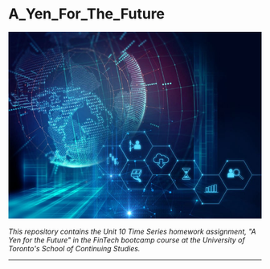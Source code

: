 # A_Yen_For_The_Future

![intro_photo](Images/introimg.jpeg)

*This repository contains the Unit 10 Time Series homework assignment, "A Yen for the Future"  in the FinTech bootcamp course at the University of Toronto's School of Continuing Studies.*

---


